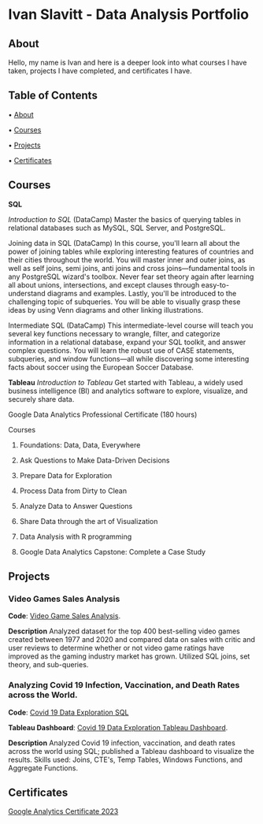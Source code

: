 # Ivan Slavitt - Data Analysis Portfolio
## About

Hello, my name is Ivan and here is a deeper look into what courses I have taken, projects I have completed, and certificates I have.

## Table of Contents

•	[About](#about)

• [Courses](#courses)

• [Projects](#projects)

• [Certificates](#certificates)

## Courses

**SQL**

*Introduction to SQL* (DataCamp)
Master the basics of querying tables in relational databases such as MySQL, SQL Server, and PostgreSQL.

Joining data in SQL (DataCamp)
In this course, you'll learn all about the power of joining tables while exploring interesting features of countries and their cities throughout the world. You will master inner and outer joins, as well as self joins, semi joins, anti joins and cross joins—fundamental tools in any PostgreSQL wizard's toolbox. Never fear set theory again after learning all about unions, intersections, and except clauses through easy-to-understand diagrams and examples. Lastly, you'll be introduced to the challenging topic of subqueries. You will be able to visually grasp these ideas by using Venn diagrams and other linking illustrations.

Intermediate SQL (DataCamp)
This intermediate-level course will teach you several key functions necessary to wrangle, filter, and categorize information in a relational database, expand your SQL toolkit, and answer complex questions. You will learn the robust use of CASE statements, subqueries, and window functions—all while discovering some interesting facts about soccer using the European Soccer Database.


**Tableau**
*Introduction to Tableau*
Get started with Tableau, a widely used business intelligence (BI) and analytics software to explore, visualize, and securely share data.


Google Data Analytics Professional Certificate (180 hours)

Courses
1. Foundations: Data, Data, Everywhere

2. Ask Questions to Make Data-Driven Decisions

3. Prepare Data for Exploration

4. Process Data from Dirty to Clean

5. Analyze Data to Answer Questions

6. Share Data through the art of Visualization

7. Data Analysis with R programming

8. Google Data Analytics Capstone: Complete a Case Study

## Projects

### Video Games Sales Analysis

**Code**: [Video Game Sales Analysis](https://github.com/SlavittIvan/Data-Analysis-Portfolio/blob/main/VideoGames_Sales_Analysis.ipynb). 

**Description** Analyzed dataset for the top 400 best-selling video games created between 1977 and 2020 and compared data on sales with critic and user reviews to determine whether or not video game ratings have improved as the gaming industry market has grown. Utilized SQL joins, set theory, and sub-queries.

### Analyzing Covid 19 Infection, Vaccination, and Death Rates across the World.

**Code**: [Covid 19 Data Exploration SQL](https://github.com/SlavittIvan/Data-Analysis-Portfolio/blob/main/Covid19_DataExploration_SQL)

**Tableau Dashboard**: [Covid 19 Data Exploration Tableau Dashboard](https://public.tableau.com/app/profile/ivan1156/viz/Covid19DataExploration_16792852594670/Dashboard1).

**Description** Analyzed Covid 19 infection, vaccination, and death rates across the world using SQL; published a Tableau dashboard to visualize the results. Skills used: Joins, CTE's, Temp Tables, Windows Functions, and Aggregate Functions.



## Certificates

[Google Analytics Certificate 2023]([url](https://www.coursera.org/professional-certificates/google-data-analytics?utm_source=google&utm_medium=institutions&utm_campaign=gwgsite#courses))
